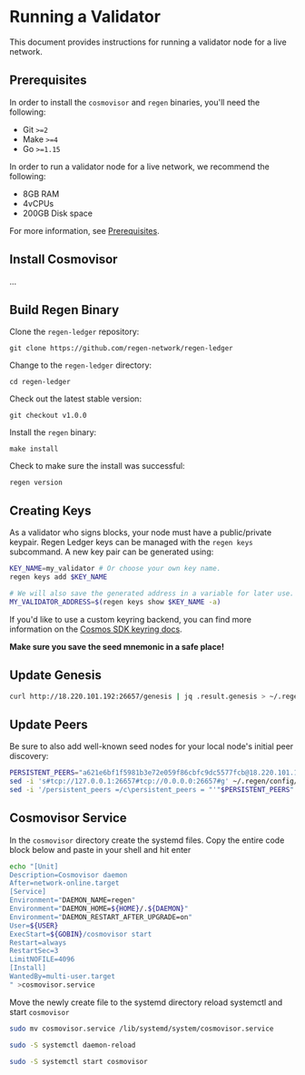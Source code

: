 # Running a Validator

This document provides instructions for running a validator node for a live network.

## Prerequisites

In order to install the `cosmovisor` and `regen` binaries, you'll need the following: 

- Git `>=2`
- Make `>=4`
- Go `>=1.15`

In order to run a validator node for a live network, we recommend the following:

- 8GB RAM
- 4vCPUs
- 200GB Disk space

For more information, see [Prerequisites](./prerequisites). 

## Install Cosmovisor

...

## Build Regen Binary

Clone the `regen-ledger` repository:
```
git clone https://github.com/regen-network/regen-ledger
```

Change to the `regen-ledger` directory:
```
cd regen-ledger
```

Check out the latest stable version:
```
git checkout v1.0.0
```

Install the `regen` binary:
```
make install
```

Check to make sure the install was successful:
```
regen version
```

## Creating Keys

As a validator who signs blocks, your node must have a public/private keypair. Regen Ledger keys can be managed with the `regen keys` subcommand. A new key pair can be generated using:

```sh
KEY_NAME=my_validator # Or choose your own key name.
regen keys add $KEY_NAME

# We will also save the generated address in a variable for later use.
MY_VALIDATOR_ADDRESS=$(regen keys show $KEY_NAME -a)
```

If you'd like to use a custom keyring backend, you can find more information on the [Cosmos SDK keyring docs](https://docs.cosmos.network/master/run-node/keyring.html).

**Make sure you save the seed mnemonic in a safe place!**

## Update Genesis

```sh
curl http://18.220.101.192:26657/genesis | jq .result.genesis > ~/.regen/config/genesis.json
```

## Update Peers

Be sure to also add well-known seed nodes for your local node's initial peer discovery:

```sh
PERSISTENT_PEERS="a621e6bf1f5981b3e72e059f86cbfc9dc5577fcb@18.220.101.192:26656"
sed -i 's#tcp://127.0.0.1:26657#tcp://0.0.0.0:26657#g' ~/.regen/config/config.toml
sed -i '/persistent_peers =/c\persistent_peers = "'"$PERSISTENT_PEERS"'"' ~/.regen/config/config.toml
```

## Cosmovisor Service

In the `cosmovisor` directory create the systemd files. Copy the entire code block below and paste in your shell and hit enter

```sh
echo "[Unit]
Description=Cosmovisor daemon
After=network-online.target
[Service]
Environment="DAEMON_NAME=regen"
Environment="DAEMON_HOME=${HOME}/.${DAEMON}"
Environment="DAEMON_RESTART_AFTER_UPGRADE=on"
User=${USER}
ExecStart=${GOBIN}/cosmovisor start
Restart=always
RestartSec=3
LimitNOFILE=4096
[Install]
WantedBy=multi-user.target
" >cosmovisor.service
```

Move the newly create file to the systemd directory reload systemctl and start `cosmovisor`
```sh
sudo mv cosmovisor.service /lib/systemd/system/cosmovisor.service
```
```sh
sudo -S systemctl daemon-reload
```
```sh
sudo -S systemctl start cosmovisor
```
